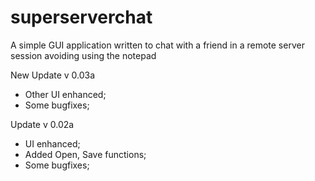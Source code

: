 # superserverchat
A simple GUI application written to chat with a friend in a remote server session avoiding using the notepad
  
 New Update v 0.03a
 
 - Other UI enhanced;
 - Some bugfixes;
 
 Update v 0.02a
 - UI enhanced;
 - Added Open, Save functions;
 - Some bugfixes;

